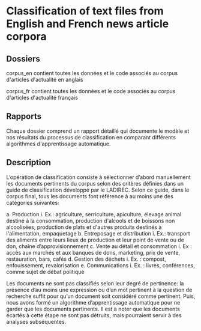 # Classification of text files from English and French news article corpora

## Dossiers
corpus_en contient toutes les données et le code associés au corpus d'articles d'actualité en anglais

corpus_fr contient toutes les données et le code associés au corpus d'articles d'actualité français

## Rapports
Chaque dossier comprend un rapport détaillé qui documente le modèle et nos résultats du processus de classification en comparant différents algorithmes d'apprentissage automatique.

## Description
L’opération de classification consiste à sélectionner d’abord manuellement les documents pertinents du corpus selon des critères définies dans un guide de classification développé par le LADIREC. Selon ce guide, dans le corpus final, tous les documents font référence à au moins une des catégories suivantes:

a.	Production
i.	Ex.: agriculture, serriculture, apiculture, élevage animal destiné à la consommation, production d'alcools et de boissons non alcoolisées, production de plats et d'autres produits destinés à l'alimentation, empaquetage
b.	Entreposage et distribution
i.	Ex.: transport des aliments entre leurs lieux de production et leur point de vente ou de don, chaîne d’approvisionnement
c.	Vente au détail et consommation
i.	Ex : accès aux marchés et aux banques de dons, marketing, prix de vente, restauration, bars, cafés
d.	Gestion des déchets
i.	Ex. : compost, enfouissement, revalorisation
e.	Communications
i.	Ex. : livres, conférences, comme sujet de débat politique

 Les documents ne sont pas classifiés selon leur degré de pertinence: la présence d’au moins une expression ou d’un mot pertinent à la question de recherche suffit pour qu’un document soit considéré comme pertinent. Puis, nous avons formé un algorithme d’apprentissage automatique pour ne garder que les documents pertinents. Il est à noter que les documents écartés à cette étape ne sont pas détruits, mais pourraient servir à des analyses subséquentes.
